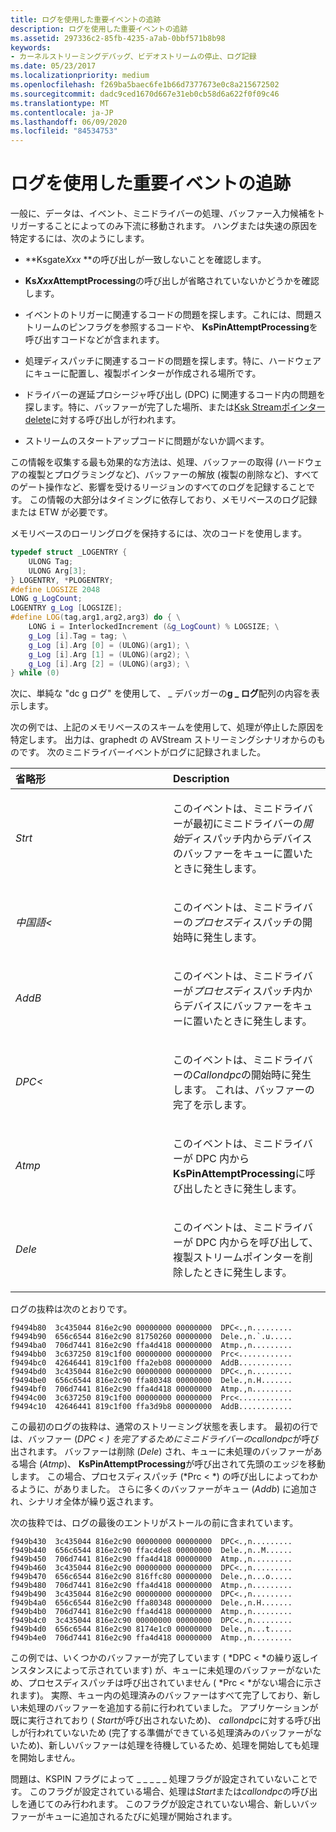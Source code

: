 ```yaml
---
title: ログを使用した重要イベントの追跡
description: ログを使用した重要イベントの追跡
ms.assetid: 297336c2-85fb-4235-a7ab-0bbf571b8b98
keywords:
- カーネルストリーミングデバッグ、ビデオストリームの停止、ログ記録
ms.date: 05/23/2017
ms.localizationpriority: medium
ms.openlocfilehash: f269ba5baec6fe1b66d7377673e0c8a215672502
ms.sourcegitcommit: dadc9ced1670d667e31eb0cb58d6a622f0f09c46
ms.translationtype: MT
ms.contentlocale: ja-JP
ms.lasthandoff: 06/09/2020
ms.locfileid: "84534753"
---
```

# <a name="using-logging-to-track-important-events"></a>ログを使用した重要イベントの追跡


一般に、データは、イベント、ミニドライバーの処理、バッファー入力候補をトリガーすることによってのみ下流に移動されます。 ハングまたは失速の原因を特定するには、次のようにします。

- **Ksgate<em>Xxx</em> **の呼び出しが一致しないことを確認します。

- **Ks*Xxx*AttemptProcessing**の呼び出しが省略されていないかどうかを確認します。

- イベントのトリガーに関連するコードの問題を探します。これには、問題ストリームのピンフラグを参照するコードや、 **KsPinAttemptProcessing**を呼び出すコードなどが含まれます。

- 処理ディスパッチに関連するコードの問題を探します。特に、ハードウェアにキューに配置し、複製ポインターが作成される場所です。

- ドライバーの遅延プロシージャ呼び出し (DPC) に関連するコード内の問題を探します。特に、バッファーが完了した場所、または[Ksk Streamポインター delete](https://docs.microsoft.com/windows-hardware/drivers/ddi/ks/nf-ks-ksstreampointerdelete)に対する呼び出しが行われます。

- ストリームのスタートアップコードに問題がないか調べます。

この情報を収集する最も効果的な方法は、処理、バッファーの取得 (ハードウェアの複製とプログラミングなど)、バッファーの解放 (複製の削除など)、すべてのゲート操作など、影響を受けるリージョンのすべてのログを記録することです。 この情報の大部分はタイミングに依存しており、メモリベースのログ記録または ETW が必要です。

メモリベースのローリングログを保持するには、次のコードを使用します。

```cpp
typedef struct _LOGENTRY {
    ULONG Tag;
    ULONG Arg[3];
} LOGENTRY, *PLOGENTRY;
#define LOGSIZE 2048
LONG g_LogCount;
LOGENTRY g_Log [LOGSIZE];
#define LOG(tag,arg1,arg2,arg3) do { \
    LONG i = InterlockedIncrement (&g_LogCount) % LOGSIZE; \
    g_Log [i].Tag = tag; \
    g_Log [i].Arg [0] = (ULONG)(arg1); \
    g_Log [i].Arg [1] = (ULONG)(arg2); \
    g_Log [i].Arg [2] = (ULONG)(arg3); \
} while (0)
```

次に、単純な "dc g ログ" を使用して、 \_ デバッガーの**g \_ ログ**配列の内容を表示します。

次の例では、上記のメモリベースのスキームを使用して、処理が停止した原因を特定します。 出力は、graphedt の AVStream ストリーミングシナリオからのものです。 次のミニドライバーイベントがログに記録されました。

<table>
<colgroup>
<col width="50%" />
<col width="50%" />
</colgroup>
<thead>
<tr class="header">
<th align="left">省略形</th>
<th align="left">Description</th>
</tr>
</thead>
<tbody>
<tr class="odd">
<td align="left"><p><em>Strt</em></p></td>
<td align="left"><p>このイベントは、ミニドライバーが最初にミニドライバーの<em>開始</em>ディスパッチ内からデバイスのバッファーをキューに置いたときに発生します。</p></td>
</tr>
<tr class="even">
<td align="left"><p><em>中国語&lt;</em></p></td>
<td align="left"><p>このイベントは、ミニドライバーの<em>プロセス</em>ディスパッチの開始時に発生します。</p></td>
</tr>
<tr class="odd">
<td align="left"><p><em>AddB</em></p></td>
<td align="left"><p>このイベントは、ミニドライバーが<em>プロセス</em>ディスパッチ内からデバイスにバッファーをキューに置いたときに発生します。</p></td>
</tr>
<tr class="even">
<td align="left"><p><em>DPC&lt;</em></p></td>
<td align="left"><p>このイベントは、ミニドライバーの<em>Callondpc</em>の開始時に発生します。 これは、バッファーの完了を示します。</p></td>
</tr>
<tr class="odd">
<td align="left"><p><em>Atmp</em></p></td>
<td align="left"><p>このイベントは、ミニドライバーが DPC 内から<strong>KsPinAttemptProcessing</strong>に呼び出したときに発生します。</p></td>
</tr>
<tr class="even">
<td align="left"><p><em>Dele</em></p></td>
<td align="left"><p>このイベントは、ミニドライバーが DPC 内からを呼び出して、複製ストリームポインターを削除したときに発生します。</p></td>
</tr>
</tbody>
</table>

 

ログの抜粋は次のとおりです。

```text
f9494b80  3c435044 816e2c90 00000000 00000000  DPC<.,n.........
f9494b90  656c6544 816e2c90 81750260 00000000  Dele.,n.`.u.....
f9494ba0  706d7441 816e2c90 ffa4d418 00000000  Atmp.,n.........
f9494bb0  3c637250 819c1f00 00000000 00000000  Prc<............
f9494bc0  42646441 819c1f00 ffa2eb08 00000000  AddB............
f9494bd0  3c435044 816e2c90 00000000 00000000  DPC<.,n.........
f9494be0  656c6544 816e2c90 ffa80348 00000000  Dele.,n.H.......
f9494bf0  706d7441 816e2c90 ffa4d418 00000000  Atmp.,n.........
f9494c00  3c637250 819c1f00 00000000 00000000  Prc<............
f9494c10  42646441 819c1f00 ffa3d9b8 00000000  AddB............
```

この最初のログの抜粋は、通常のストリーミング状態を表します。 最初の行では、バッファー (*DPC &lt; *) を完了するためにミニドライバーの*callondpc*が呼び出されます。 バッファーは削除 (*Dele*) され、キューに未処理のバッファーがある場合 (*Atmp*)、 **KsPinAttemptProcessing**が呼び出されて先頭のエッジを移動します。 この場合、プロセスディスパッチ (*Prc &lt; *) の呼び出しによってわかるように、がありました。 さらに多くのバッファーがキュー (*Addb*) に追加され、シナリオ全体が繰り返されます。

次の抜粋では、ログの最後のエントリがストールの前に含まれています。

```text
f949b430  3c435044 816e2c90 00000000 00000000  DPC<.,n.........
f949b440  656c6544 816e2c90 ffac4de8 00000000  Dele.,n..M......
f949b450  706d7441 816e2c90 ffa4d418 00000000  Atmp.,n.........
f949b460  3c435044 816e2c90 00000000 00000000  DPC<.,n.........
f949b470  656c6544 816e2c90 816ffc80 00000000  Dele.,n...o.....
f949b480  706d7441 816e2c90 ffa4d418 00000000  Atmp.,n.........
f949b490  3c435044 816e2c90 00000000 00000000  DPC<.,n.........
f949b4a0  656c6544 816e2c90 ffa80348 00000000  Dele.,n.H.......
f949b4b0  706d7441 816e2c90 ffa4d418 00000000  Atmp.,n.........
f949b4c0  3c435044 816e2c90 00000000 00000000  DPC<.,n.........
f949b4d0  656c6544 816e2c90 8174e1c0 00000000  Dele.,n...t.....
f949b4e0  706d7441 816e2c90 ffa4d418 00000000  Atmp.,n.........
```

この例では、いくつかのバッファーが完了しています ( *DPC &lt; *の繰り返しインスタンスによって示されています) が、キューに未処理のバッファーがないため、プロセスディスパッチは呼び出されていません ( *Prc &lt; *がない場合に示されます)。 実際、キュー内の処理済みのバッファーはすべて完了しており、新しい未処理のバッファーを追加する前に行われていました。 アプリケーションが既に実行されており ( *Start*が呼び出されないため)、 *callondpc*に対する呼び出しが行われていないため (完了する準備ができている処理済みのバッファーがないため)、新しいバッファーは処理を待機しているため、処理を開始しても処理を開始しません。

問題は、KSPIN フラグによって \_ \_ \_ \_ \_ 処理フラグが設定されていないことです。 このフラグが設定されている場合、処理は*Start*または*callondpc*の呼び出しを通じてのみ行われます。 このフラグが設定されていない場合、新しいバッファーがキューに追加されるたびに処理が開始されます。

 

 





